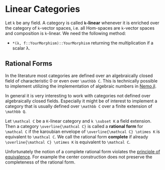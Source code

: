 # Linear Categories

Let ``k`` be any field. A category is called __``k``-linear__ whenever it is enriched over the category of ``k``-vector spaces, i.e. all Hom-spaces are ``k``-vector spaces and composition is ``k``-linear. We need the following method:

- `*(λ, f::YourMorphism)::YourMorphism` returning the multiplication if a scalar λ.

## Rational Forms

In the literature most categories are defined over an algebraically closed field of characteristic 0 or even over ``\mathbb C``. This is technically possible to implement utilizing the implementation of algebraic numbers in [Nemo.jl](http://nemocas.github.io/Nemo.jl/dev/algebraic/).

In general it is very interesting to work with categories not defined over algebraically closed fields. Especially it might be of interest to implement a category that is usually defined over ``\mathbb C`` over a finite extension of ``\mathbb Q``. 

Let ``\mathcal C`` be a ``K``-linear category and ``k \subset K`` a field extension. Then a category ``\overline{\mathcal C}`` is called a __rational form__ for ``\mathcal C`` if the karoubian envelope of ``\overline{\mathcal C} \otimes K`` is equivalent to ``\mathcal C``. We call the rational form __complete__ if already ``\overline{\mathcal C} \otimes K`` is equivalent to ``\mathcal C``.

Unfortunately the notion of a complete rational form violates the [principle of equivalence](https://ncatlab.org/nlab/show/principle+of+equivalence). For example the center construction does not preserve the completeness of the rational form. 

